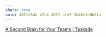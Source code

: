 ```yaml
---
share: true
uuid: 485fd5da-b7c4-4521-a1e9-3b46e4e6b8fa
---
```

[A Second Brain for Your Teams | Taskade](https://www.taskade.com/)
